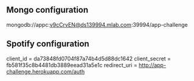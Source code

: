
## Mongo configuration
mongodb://appc:v9cCrvEN@ds139994.mlab.com:39994/app-challenge

## Spotify configuration
client_id = da73848fd0704f87a74b4d5d88dc1642
client_secret = fb581f35c8b4481db3889eead31a5e1c
redirect_uri = http://app-challenge.herokuapp.com/auth